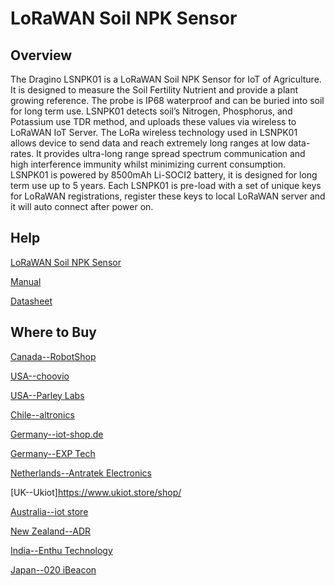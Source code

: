 # LoRaWAN Soil NPK Sensor

## Overview
The Dragino LSNPK01 is a LoRaWAN Soil NPK Sensor for IoT of Agriculture. It is designed to
measure the Soil Fertility Nutrient and provide a plant growing reference. The probe is IP68
waterproof and can be buried into soil for long term use.
LSNPK01 detects soil’s Nitrogen, Phosphorus, and Potassium use TDR method, and uploads
these values via wireless to LoRaWAN IoT Server.
The LoRa wireless technology used in LSNPK01 allows device to send data and reach
extremely long ranges at low data-rates. It provides ultra-long range spread spectrum
communication and high interference immunity whilst minimizing current consumption.
LSNPK01 is powered by 8500mAh Li-SOCI2 battery, it is designed for long term use up to 5
years.
Each LSNPK01 is pre-load with a set of unique keys for LoRaWAN registrations, register these
keys to local LoRaWAN server and it will auto connect after power on.

## Help
[LoRaWAN Soil NPK Sensor](https://www.dragino.com/products/agriculture-weather-station/item/182-lsnpk01.html)

[Manual](https://www.dragino.com/downloads/downloads/LoRa_End_Node/LSNPK01/LoRaWAN_Soil_NPK_Sensor_UserManual_v1.0.pdf)

[Datasheet](https://www.dragino.com/downloads/downloads/LoRa_End_Node/LSNPK01/Datasheet_LSNPK01-LoRaWAN%20Soil%20NPK.pdf)


## Where to Buy

[Canada--RobotShop](https://www.robotshop.com/en/dragino-technology.html)

[USA--choovio](https://www.choovio.com/)

[USA--Parley Labs](https://shop.parleylabs.com/collections/dragino)

[Chile--altronics](https://altronics.cl/index.php?route=product/search&search=dragino)

[Germany--iot-shop.de](https://iot-shop.de/shop/category/marke-dragino-105)

[Germany--EXP Tech](https://www.exp-tech.de/plattformen/lora/10536/dragino-lsnpk01-eu868-lorawan-soil-npk-sensor)

[Netherlands--Antratek Electronics](https://www.antratek.nl/dragino)

[UK--Ukiot]https://www.ukiot.store/shop/

[Australia--iot store](https://www.iot-store.com.au/collections/dragino)

[New Zealand--ADR](https://www.adriley.co.nz/products-and-services/iot-range)

[India--Enthu Technology](https://www.enthutech.in/zh_HK/shop/product/lsnpk01-lorawan-soil-npk-sensor-2785)

[Japan--020 iBeacon](https://www.thethingsnetwork.org/device-repository/)